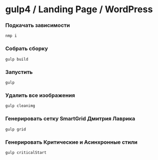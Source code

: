 # gulp4 / Landing Page / WordPress

### Подкачать зависимости
`nmp i`

### Собрать сборку   
`gulp build`


### Запустить  
`gulp`


### Удалить все изображения   
`gulp cleanimg`


### Генерировать сетку SmartGrid Дмитрия Лаврика   
`gulp grid`


### Генерировать Критические и Асинхронные стили
`gulp criticalStart`